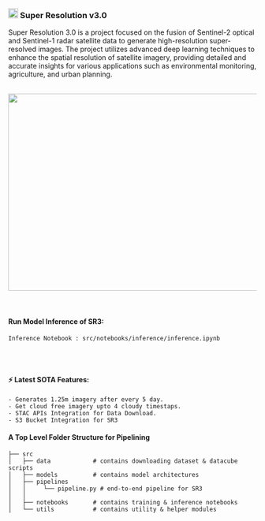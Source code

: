 ### <img src="https://cdn-icons-png.flaticon.com/512/1042/1042820.png" height=20 width=20> Super Resolution v3.0

Super Resolution 3.0 is a project focused on the fusion of Sentinel-2 optical and Sentinel-1 radar satellite data to generate high-resolution super-resolved images. The project utilizes advanced deep learning techniques to enhance the spatial resolution of satellite imagery, providing detailed and accurate insights for various applications such as environmental monitoring, agriculture, and urban planning.<br><br>

<center>
<img src="https://r2.easyimg.io/jpn8qnkjy/screenshot_2024-03-20_230205.png" height=400 width=950>
</center><br><br>

#### Run Model Inference of SR3:
```
Inference Notebook : src/notebooks/inference/inference.ipynb 
```
<br><br>

#### ⚡ Latest SOTA Features:
```
- Generates 1.25m imagery after every 5 day.
- Get cloud free imagery upto 4 cloudy timestaps.
- STAC APIs Integration for Data Download.
- S3 Bucket Integration for SR3
```

#### A Top Level Folder Structure for Pipelining

    
    ├── src                    
    │   ├── data            # contains downloading dataset & datacube scripts     
    │   ├── models          # contains model architectures
    │   ├── pipelines
    │   │     └── pipeline.py # end-to-end pipeline for SR3
    │   │
    │   ├── notebooks       # contains training & inference notebooks   
    │   └── utils           # contains utility & helper modules

<br>

